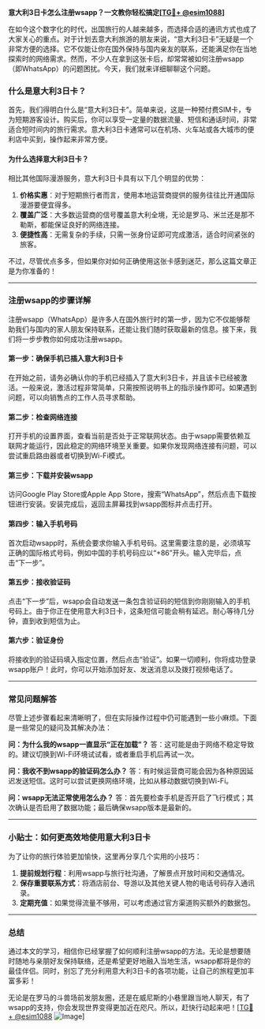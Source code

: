 **意大利3日卡怎么注册wsapp？一文教你轻松搞定[[TG💪+ @esim1088](https://t.me/s/esim1088)]**

在如今这个数字化的时代，出国旅行的人越来越多，而选择合适的通讯方式也成了大家关心的重点。对于计划去意大利旅游的朋友来说，“意大利3日卡”无疑是一个非常方便的选择。它不仅能让你在国外保持与国内亲友的联系，还能满足你在当地探索时的网络需求。然而，不少人在拿到这张卡后，却常常被如何注册wsapp（即WhatsApp）的问题困扰。今天，我们就来详细聊聊这个问题。

### 什么是意大利3日卡？

首先，我们得明白什么是“意大利3日卡”。简单来说，这是一种预付费SIM卡，专为短期游客设计。购买后，你可以享受一定量的数据流量、短信和通话时间，非常适合短时间内的旅行需求。意大利3日卡通常可以在机场、火车站或各大城市的便利店中买到，操作起来非常方便。

#### 为什么选择意大利3日卡？

相比其他国际漫游服务，意大利3日卡具有以下几个明显的优势：

1. **价格实惠**：对于短期旅行者而言，使用本地运营商提供的服务往往比开通国际漫游要便宜得多。
2. **覆盖广泛**：大多数运营商的信号覆盖意大利全境，无论是罗马、米兰还是那不勒斯，都能保证良好的网络连接。
3. **便捷性高**：无需复杂的手续，只需一张身份证即可完成激活，适合时间紧张的旅客。

不过，尽管优点多多，但如果你对如何正确使用这张卡感到迷茫，那么这篇文章正是为你准备的！

---

### 注册wsapp的步骤详解

注册wsapp（WhatsApp）是许多人在国外旅行时的第一步，因为它不仅能够帮助我们与国内的家人朋友保持联系，还能让我们随时获取最新的信息。接下来，我们将一步步教你如何成功注册wsapp。

#### 第一步：确保手机已插入意大利3日卡

在开始之前，请务必确认你的手机已经插入了意大利3日卡，并且该卡已经被激活。一般来说，激活过程非常简单，只需按照说明书上的指示操作即可。如果遇到问题，可以向销售点的工作人员寻求帮助。

#### 第二步：检查网络连接

打开手机的设置界面，查看当前是否处于正常联网状态。由于wsapp需要依赖互联网才能运行，因此稳定的网络环境至关重要。如果你发现网络连接有问题，可以尝试重启路由器或者切换到Wi-Fi模式。

#### 第三步：下载并安装wsapp

访问Google Play Store或Apple App Store，搜索“WhatsApp”，然后点击下载按钮进行安装。安装完成后，返回主屏幕找到wsapp图标并点击打开。

#### 第四步：输入手机号码

首次启动wsapp时，系统会要求你输入手机号码。这里需要注意的是，必须填写正确的国际格式号码，例如中国的手机号码应以“+86”开头。输入完毕后，点击“下一步”。

#### 第五步：接收验证码

点击“下一步”后，wsapp会自动发送一条包含验证码的短信到你刚刚输入的手机号码上。由于你正在使用意大利3日卡，这条短信可能会稍有延迟。耐心等待几分钟，直到收到短信为止。

#### 第六步：验证身份

将接收到的验证码填入指定位置，然后点击“验证”。如果一切顺利，你将成功登录wsapp账户！此时，你可以开始添加好友、发送消息以及拨打视频电话了。

---

### 常见问题解答

尽管上述步骤看起来清晰明了，但在实际操作过程中仍可能遇到一些小麻烦。下面是一些常见的疑问及其解决办法：

**问：为什么我的wsapp一直显示“正在加载”？**
答：这可能是由于网络不稳定导致的。建议切换到Wi-Fi环境试试看，或者重启手机后再试一次。

**问：我收不到wsapp的验证码怎么办？**
答：有时候运营商可能会因为各种原因延迟发送短信。这时可以尝试更换网络环境，比如从移动数据切换到Wi-Fi。

**问：wsapp无法正常使用怎么办？**
答：首先要检查手机是否开启了飞行模式；其次确认是否启用了数据功能；最后确保wsapp版本是最新的。

---

### 小贴士：如何更高效地使用意大利3日卡

为了让你的旅行体验更加愉快，这里再分享几个实用的小技巧：

1. **提前规划行程**：利用wsapp与旅行社沟通，了解景点开放时间和交通情况。
2. **保存重要联系方式**：将酒店前台、导游以及其他关键人物的电话号码存入通讯录。
3. **定期充值**：如果觉得流量不够用，可以考虑通过官方渠道购买额外的数据包。

---

### 总结

通过本文的学习，相信你已经掌握了如何顺利注册wsapp的方法。无论是想要随时随地与亲朋好友保持联络，还是希望更好地融入当地生活，wsapp都将是你的最佳伴侣。同时，别忘了充分利用意大利3日卡的各项功能，让自己的旅程更加丰富多彩！

无论是在罗马的斗兽场前发朋友圈，还是在威尼斯的小巷里跟当地人聊天，有了wsapp的支持，你会发现世界变得更加近在咫尺。所以，赶快行动起来吧！[[TG💪+ @esim1088](https://t.me/s/esim1088) ![Image](https://i.postimg.cc/4NQfJmqS/Snipaste-2025-05-13-00-14-12.png)]
